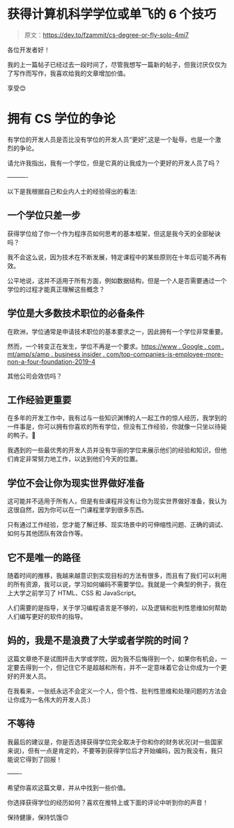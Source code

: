 # 获得计算机科学学位或单飞的 6 个技巧

> 原文：<https://dev.to/fzammit/cs-degree-or-fly-solo-4mi7>

各位开发者好！

我的上一篇帖子已经过去一段时间了，尽管我想写一篇新的帖子，但我讨厌仅仅为了写作而写作，我喜欢给我的文章增加价值。

享受😊

# 拥有 CS 学位的争论

有学位的开发人员是否比没有学位的开发人员“更好”,这是一个耻辱，也是一个激烈的争论。

请允许我指出，我有一个学位，但是它真的让我成为一个更好的开发人员了吗？

———-

以下是我根据自己和业内人士的经验得出的看法:

## 一个学位只差一步

获得学位给了你一个作为程序员如何思考的基本框架，但这是我今天的全部秘诀吗？

我不会这么说，因为技术在不断发展，特定课程中的某些原则在十年后可能不再有效。

公平地说，这并不适用于所有方面，例如数据结构，但是一个人是否需要通过一个学位的过程才能真正理解这些概念？

## 学位是大多数技术职位的必备条件

在欧洲，学位通常是申请技术职位的基本要求之一，因此拥有一个学位非常重要。

然而，一个转变正在发生，学位不再是一个要求。[https://www . Google . com . mt/amp/s/amp . business insider . com/top-companies-is-employee-more-non-a-four-foundation-2019-4](https://www.google.com.mt/amp/s/amp.businessinsider.com/top-companies-are-hiring-more-candidates-without-a-4-year-degree-2019-4)

其他公司会效仿吗？

## 工作经验更重要

在多年的开发工作中，我有过与一些知识渊博的人一起工作的惊人经历，我学到的一件事是，你可以拥有你喜欢的所有学位，但没有工作经验，你就像一只坐以待毙的鸭子。🦆

我遇到的一些最优秀的开发人员并没有华丽的学位来展示他们的经验和知识，但他们肯定非常努力地工作，以达到他们今天的位置。

## 学位不会让你为现实世界做好准备

这可能并不适用于所有人，但是有些课程并没有让你为现实世界做好准备，我认为这很自然，因为你可以在一门课程里学到很多东西。

只有通过工作经验，您才能了解迁移、现实场景中的可伸缩性问题、正确的调试、如何与其他团队有效合作等。

## 它不是唯一的路径

随着时间的推移，我越来越意识到实现目标的方法有很多，而且有了我们可以利用的所有资源，我可以说，学习如何编码不需要学位。我就是一个典型的例子，我在上大学之前学习了 HTML、CSS 和 JavaScript。

人们需要的是指导，关于学习编程语言是不够的，以及逻辑和批判性思维如何帮助人们编写更好的软件的指导。

## 妈的，我是不是浪费了大学或者学院的时间？

这篇文章绝不是试图抨击大学或学院，因为我不后悔得到一个，如果你有机会，一定要去得到一个，但记住它不是超越和所有，并不一定意味着它会让你成为一个更好的开发人员。

在我看来，一张纸永远不会定义一个人，但个性、批判性思维和处理问题的方法会让你成为一名伟大的开发人员:)

## 不等待

我最后的建议是，你是否选择获得学位完全取决于你和你的财务状况(对一些国家来说)，但有一点是肯定的，不要等到获得学位后才开始编码，因为我没有，我只能说它得到了回报！

——-

希望你喜欢这篇文章，并从中找到一些价值。

你选择获得学位的经历如何？喜欢在推特上或下面的评论中听到你的声音！

保持健康，保持饥饿🙃
